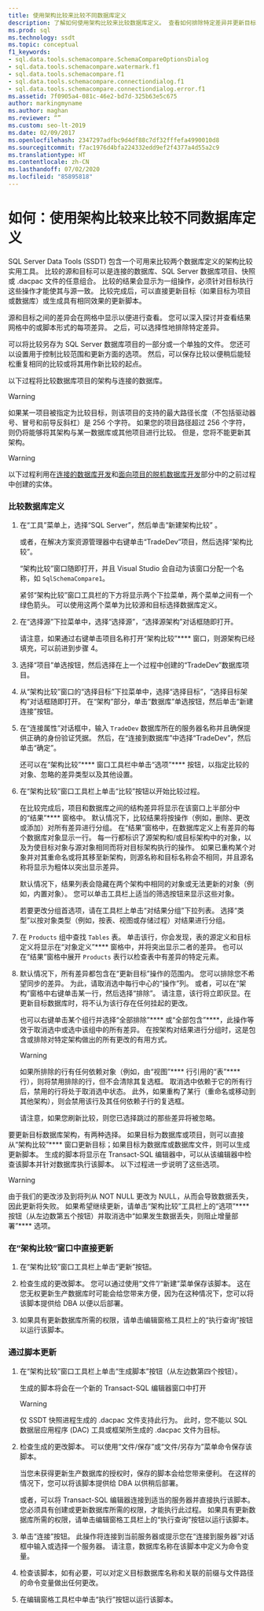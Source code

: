 ```yaml
---
title: 使用架构比较来比较不同数据库定义
description: 了解如何使用架构比较来比较数据库定义。 查看如何排除特定差异并更新目标或创建更新脚本。
ms.prod: sql
ms.technology: ssdt
ms.topic: conceptual
f1_keywords:
- sql.data.tools.schemacompare.SchemaCompareOptionsDialog
- sql.data.tools.schemacompare.watermark.f1
- sql.data.tools.schemacompare.f1
- sql.data.tools.schemacompare.connectiondialog.f1
- sql.data.tools.schemacompare.connectiondialog.error.f1
ms.assetid: 7f0905a4-081c-46e2-bd7d-325b63e5c675
author: markingmyname
ms.author: maghan
ms.reviewer: “”
ms.custom: seo-lt-2019
ms.date: 02/09/2017
ms.openlocfilehash: 2347297adfbc9d4df88c7df32fffefa4990010d8
ms.sourcegitcommit: f7ac1976d4bfa224332edd9ef2f4377a4d55a2c9
ms.translationtype: HT
ms.contentlocale: zh-CN
ms.lasthandoff: 07/02/2020
ms.locfileid: "85895818"
---
```

# <a name="how-to-use-schema-compare-to-compare-different-database-definitions"></a>如何：使用架构比较来比较不同数据库定义

SQL Server Data Tools (SSDT) 包含一个可用来比较两个数据库定义的架构比较实用工具。  比较的源和目标可以是连接的数据库、SQL Server 数据库项目、快照或 .dacpac 文件的任意组合。  比较的结果会显示为一组操作，必须针对目标执行这些操作才能使其与源一致。  比较完成后，可以直接更新目标（如果目标为项目或数据库）或生成具有相同效果的更新脚本。  
  
源和目标之间的差异会在网格中显示以便进行查看。  您可以深入探讨并查看结果网格中的或脚本形式的每项差异。  之后，可以选择性地排除特定差异。  
  
可以将比较另存为 SQL Server 数据库项目的一部分或一个单独的文件。  您还可以设置用于控制比较范围和更新方面的选项。  然后，可以保存比较以便稍后能轻松重复相同的比较或将其用作新比较的起点。  
  
以下过程将比较数据库项目的架构与连接的数据库。  
  
> [!WARNING]  
> 如果某一项目被指定为比较目标，则该项目的支持的最大路径长度（不包括驱动器号、冒号和前导反斜杠）是 256 个字符。 如果您的项目路径超过 256 个字符，则仍将能够将其架构与某一数据库或其他项目进行比较。 但是，您将不能更新其架构。  
  
> [!WARNING]  
> 以下过程利用在[连接的数据库开发](../ssdt/connected-database-development.md)和[面向项目的脱机数据库开发](../ssdt/project-oriented-offline-database-development.md)部分中的之前过程中创建的实体。  
  
### <a name="to-compare-database-definitions"></a>比较数据库定义  
  
1.  在“工具”菜单上，选择“SQL Server”，然后单击“新建架构比较”  。  
  
    或者，在解决方案资源管理器中右键单击“TradeDev”项目，然后选择“架构比较”。  
  
    “架构比较”窗口随即打开，并且 Visual Studio 会自动为该窗口分配一个名称，如 `SqlSchemaCompare1`。  
  
    紧邻“架构比较”窗口工具栏的下方将显示两个下拉菜单，两个菜单之间有一个绿色箭头。 可以使用这两个菜单为比较源和目标选择数据库定义。  
  
2.  在“选择源”下拉菜单中，选择“选择源”，“选择源架构”对话框随即打开。  
  
    请注意，如果通过右键单击项目名称打开“架构比较”**** 窗口，则源架构已经填充，可以前进到步骤 4。  
  
3.  选择“项目”单选按钮，然后选择在上一个过程中创建的“TradeDev”数据库项目。  
  
4.  从“架构比较”窗口的“选择目标”下拉菜单中，选择“选择目标”，“选择目标架构”对话框随即打开。 在“架构”部分，单击“数据库”单选按钮，然后单击“新建连接”按钮。  
  
5.  在“连接属性”对话框中，输入 `TradeDev` 数据库所在的服务器名称并且确保提供正确的身份验证凭据。 然后，在“连接到数据库”中选择“TradeDev”，然后单击“确定”。  
  
    还可以在“架构比较”**** 窗口工具栏中单击“选项”**** 按钮，以指定比较的对象、忽略的差异类型以及其他设置。  
  
6.  在“架构比较”窗口工具栏上单击“比较”按钮以开始比较过程。  
  
    在比较完成后，项目和数据库之间的结构差异将显示在该窗口上半部分中的“结果”**** 窗格中。 默认情况下，比较结果将按操作（例如，删除、更改或添加）对所有差异进行分组。 在“结果”窗格中，在数据库定义上有差异的每个数据库对象显示一行。 每一行都标识了源架构和/或目标架构中的对象，以及为使目标对象与源对象相同而将对目标架构执行的操作。  如果已重构某个对象并对其重命名或将其移至新架构，则源名称和目标名称会不相同，并且源名称将显示为粗体以突出显示差异。  
  
    默认情况下，结果列表会隐藏在两个架构中相同的对象或无法更新的对象（例如，内置对象）。  您可以单击工具栏上适当的筛选按钮来显示这些对象。  
  
    若要更改分组首选项，请在工具栏上单击“对结果分组”下拉列表。  选择“类型”以按对象类型（例如，按表、视图或存储过程）对结果进行分组。  
  
7.  在 `Products` 组中查找 `Tables` 表。 单击该行，你会发现，表的源定义和目标定义将显示在“对象定义”**** 窗格中，并将突出显示二者的差异。 也可以在“结果”窗格中展开 `Products` 表行以检查表中有差异的特定元素。  
  
8.  默认情况下，所有差异都包含在“更新目标”操作的范围内。 您可以排除您不希望同步的差异。 为此，请取消选中每行中心的“操作”列。 或者，可以在“架构”窗格中右键单击某一行，然后选择“排除”。 请注意，该行将立即灰显。在更新目标数据库时，将不认为该行存在任何挂起的更改。  
  
    也可以右键单击某个组行并选择“全部排除”**** 或“全部包含”****，此操作等效于取消选中或选中该组中的所有差异。 在按架构对结果进行分组时，这是包含或排除对特定架构做出的所有更改的有用方式。  
  
    > [!WARNING]  
    > 如果所排除的行有任何依赖对象（例如，由“视图”**** 行引用的“表”**** 行），则将禁用排除的行，但不会清除其复选框。 取消选中依赖于它的所有行后，禁用的行将处于取消选中状态。 此外，如果重构了某行（重命名或移动到其他架构），则会禁用该行及其任何依赖子行的复选框。  
    >   
    > 请注意，如果您刷新比较，则您已选择跳过的那些差异将被忽略。  
  
要更新目标数据库架构，有两种选择。 如果目标为数据库或项目，则可以直接从“架构比较”**** 窗口更新目标；如果目标为数据库或数据库文件，则可以生成更新脚本。  生成的脚本将显示在 Transact\-SQL 编辑器中，可以从该编辑器中检查该脚本并针对数据库执行该脚本。 以下过程进一步说明了这些选项。  
  
> [!WARNING]  
> 由于我们的更改涉及到将列从 NOT NULL 更改为 NULL，从而会导致数据丢失，因此更新将失败。 如果希望继续更新，请单击“架构比较”工具栏上的“选项”**** 按钮（从左边数第五个按钮）并取消选中“如果发生数据丢失，则阻止增量部署”**** 选项。  
  
### <a name="to-update-directly-in-the-schema-compare-window"></a>在“架构比较”窗口中直接更新  
  
1.  在“架构比较”窗口工具栏上单击“更新”按钮。  
  
2.  检查生成的更改脚本。 您可以通过使用“文件”/“新建”菜单保存该脚本。 这在您无权更新生产数据库时可能会给您带来方便，因为在这种情况下，您可以将该脚本提供给 DBA 以便以后部署。  
  
3.  如果具有更新数据库所需的权限，请单击编辑窗格工具栏上的“执行查询”按钮以运行该脚本。  
  
### <a name="to-update-by-script"></a>通过脚本更新  
  
1.  在“架构比较”窗口工具栏上单击“生成脚本”按钮（从左边数第四个按钮）。  
  
    生成的脚本将会在一个新的 Transact\-SQL 编辑器窗口中打开  
  
    > [!WARNING]  
    > 仅 SSDT 快照进程生成的 .dacpac 文件支持此行为。  此时，您不能以 SQL 数据层应用程序 (DAC) 工具或框架所生成的 .dacpac 文件为目标。  
  
2.  检查生成的更改脚本。 可以使用“文件/保存”或“文件/另存为”菜单命令保存该脚本。  
  
    当您未获得更新生产数据库的授权时，保存的脚本会给您带来便利。 在这样的情况下，您可以将该脚本提供给 DBA 以供稍后部署。  
  
    或者，可以将 Transact\-SQL 编辑器连接到适当的服务器并直接执行该脚本。 您必须具有创建或更新数据库所需的权限，才能执行此过程。 如果具有更新数据库所需的权限，请单击编辑窗格工具栏上的“执行查询”按钮以运行该脚本。  
  
3.  单击“连接”按钮。 此操作将连接到当前服务器或提示您在“连接到服务器”对话框中输入或选择一个服务器。  请注意，数据库名称在该脚本中定义为命令变量。  
  
4.  检查该脚本，如有必要，可以对定义目标数据库名称和关联的前缀与文件路径的命令变量做出任何更改。  
  
5.  在编辑窗格工具栏中单击“执行”按钮以运行该脚本。  
  
